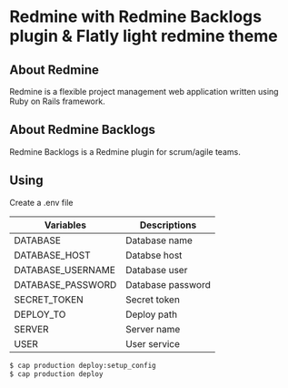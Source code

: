 # Redmine with Redmine Backlogs plugin & Flatly light redmine theme

## About Redmine

Redmine is a flexible project management web application written using Ruby on Rails framework.

## About Redmine Backlogs

Redmine Backlogs is a Redmine plugin for scrum/agile teams.

## Using

Create a .env file

| Variables           | Descriptions        |
| --------------------|---------------------|
| DATABASE            | Database name       |
| DATABASE_HOST       | Databse host        |
| DATABASE_USERNAME   | Database user       |
| DATABASE_PASSWORD   | Database password   |
| SECRET_TOKEN        | Secret token        |
| DEPLOY_TO           | Deploy path         |
| SERVER              | Server name         |
| USER                | User service        |


```bash
$ cap production deploy:setup_config
$ cap production deploy
```

